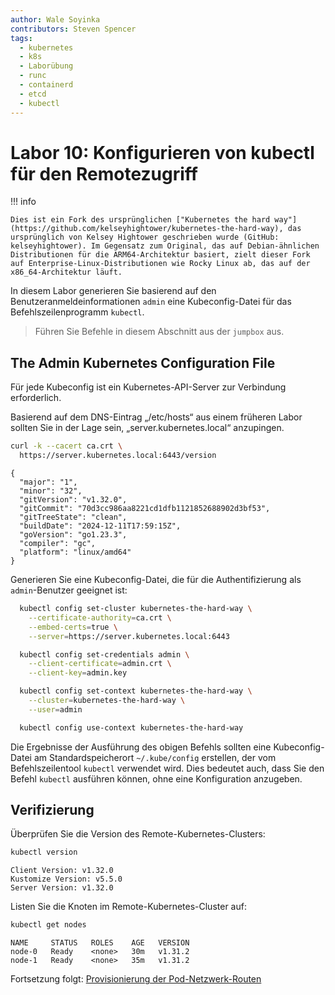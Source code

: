 ```yaml
---
author: Wale Soyinka
contributors: Steven Spencer
tags:
  - kubernetes
  - k8s
  - Laborübung
  - runc
  - containerd
  - etcd
  - kubectl
---
```


# Labor 10: Konfigurieren von kubectl für den Remotezugriff

!!! info

    Dies ist ein Fork des ursprünglichen ["Kubernetes the hard way"](https://github.com/kelseyhightower/kubernetes-the-hard-way), das ursprünglich von Kelsey Hightower geschrieben wurde (GitHub: kelseyhightower). Im Gegensatz zum Original, das auf Debian-ähnlichen Distributionen für die ARM64-Architektur basiert, zielt dieser Fork auf Enterprise-Linux-Distributionen wie Rocky Linux ab, das auf der x86_64-Architektur läuft.

In diesem Labor generieren Sie basierend auf den Benutzeranmeldeinformationen `admin` eine Kubeconfig-Datei für das Befehlszeilenprogramm `kubectl`.

> Führen Sie Befehle in diesem Abschnitt aus der `jumpbox` aus.

## The Admin Kubernetes Configuration File

Für jede Kubeconfig ist ein Kubernetes-API-Server zur Verbindung erforderlich.

Basierend auf dem DNS-Eintrag „/etc/hosts“ aus einem früheren Labor sollten Sie in der Lage sein, „server.kubernetes.local“ anzupingen.

```bash
curl -k --cacert ca.crt \
  https://server.kubernetes.local:6443/version
```

```text
{
  "major": "1",
  "minor": "32",
  "gitVersion": "v1.32.0",
  "gitCommit": "70d3cc986aa8221cd1dfb1121852688902d3bf53",
  "gitTreeState": "clean",
  "buildDate": "2024-12-11T17:59:15Z",
  "goVersion": "go1.23.3",
  "compiler": "gc",
  "platform": "linux/amd64"
}
```

Generieren Sie eine Kubeconfig-Datei, die für die Authentifizierung als `admin`-Benutzer geeignet ist:

```bash
  kubectl config set-cluster kubernetes-the-hard-way \
    --certificate-authority=ca.crt \
    --embed-certs=true \
    --server=https://server.kubernetes.local:6443

  kubectl config set-credentials admin \
    --client-certificate=admin.crt \
    --client-key=admin.key

  kubectl config set-context kubernetes-the-hard-way \
    --cluster=kubernetes-the-hard-way \
    --user=admin

  kubectl config use-context kubernetes-the-hard-way
```

Die Ergebnisse der Ausführung des obigen Befehls sollten eine Kubeconfig-Datei am Standardspeicherort `~/.kube/config` erstellen, der vom Befehlszeilentool `kubectl` verwendet wird. Dies bedeutet auch, dass Sie den Befehl `kubectl` ausführen können, ohne eine Konfiguration anzugeben.

## Verifizierung

Überprüfen Sie die Version des Remote-Kubernetes-Clusters:

```bash
kubectl version
```

```text
Client Version: v1.32.0
Kustomize Version: v5.5.0
Server Version: v1.32.0
```

Listen Sie die Knoten im Remote-Kubernetes-Cluster auf:

```bash
kubectl get nodes
```

```text
NAME     STATUS   ROLES    AGE   VERSION
node-0   Ready    <none>   30m   v1.31.2
node-1   Ready    <none>   35m   v1.31.2
```

Fortsetzung folgt: [Provisionierung der Pod-Netzwerk-Routen](lab11-pod-network-routes.md)
